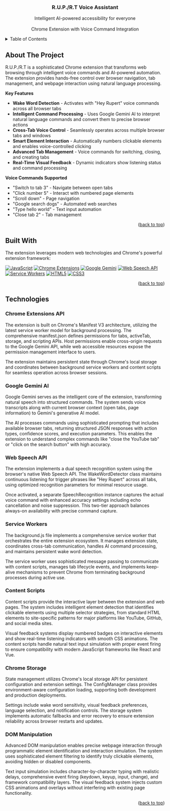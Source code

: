 <a name="readme-top"></a>

<!-- PROJECT LOGO -->
<br />
<div align="center">
  <h3 align="center">R.U.P./R.T Voice Assistant</h3>
  <p align="center">
    Intelligent AI-powered accessibility for everyone
    <br />
    <br />
    Chrome Extension with Voice Command Integration
  </p>
</div>

<!-- TABLE OF CONTENTS -->
<details>
  <summary>Table of Contents</summary>
  <ol>
    <li>
      <a href="#about-the-project">About The Project</a>
      <ul>
        <li><a href="#built-with">Built With</a></li>
      </ul>
    </li>
    <li>
      <a href="#technologies">Technologies</a>
      <ul>
        <li><a href="#chrome-extensions-api">Chrome Extensions API</a></li>
        <li><a href="#google-gemini-ai">Google Gemini AI</a></li>
        <li><a href="#web-speech-api">Web Speech API</a></li>
        <li><a href="#service-workers">Service Workers</a></li>
        <li><a href="#content-scripts">Content Scripts</a></li>
        <li><a href="#chrome-storage">Chrome Storage</a></li>
        <li><a href="#dom-manipulation">DOM Manipulation</a></li>
      </ul>
    </li>
  </ol>
</details>

<!-- ABOUT THE PROJECT -->
## About The Project

R.U.P./R.T is a sophisticated Chrome extension that transforms web browsing through intelligent voice commands and AI-powered automation. The extension provides hands-free control over browser navigation, tab management, and webpage interaction using natural language processing.

**Key Features**

- **Wake Word Detection** - Activates with "Hey Rupert" voice commands across all browser tabs
- **Intelligent Command Processing** - Uses Google Gemini AI to interpret natural language commands and convert them to precise browser actions
- **Cross-Tab Voice Control** - Seamlessly operates across multiple browser tabs and windows
- **Smart Element Interaction** - Automatically numbers clickable elements and enables voice-controlled clicking
- **Advanced Tab Management** - Voice commands for switching, closing, and creating tabs
- **Real-Time Visual Feedback** - Dynamic indicators show listening status and command processing

**Voice Commands Supported**

- "Switch to tab 3" - Navigate between open tabs
- "Click number 5" - Interact with numbered page elements
- "Scroll down" - Page navigation
- "Google search dogs" - Automated web searches
- "Type hello world" - Text input automation
- "Close tab 2" - Tab management

<p align="right">(<a href="#readme-top">back to top</a>)</p>

## Built With

The extension leverages modern web technologies and Chrome's powerful extension framework:

[![JavaScript](https://img.shields.io/badge/javascript-%23323330.svg?style=for-the-badge&logo=javascript&logoColor=%23F7DF1E)](https://developer.mozilla.org/en-US/docs/Web/JavaScript)
[![Chrome Extensions](https://img.shields.io/badge/Chrome%20Extensions-4285F4?style=for-the-badge&logo=googlechrome&logoColor=white)](https://developer.chrome.com/docs/extensions/)
[![Google Gemini](https://img.shields.io/badge/Google%20Gemini-4285F4?style=for-the-badge&logo=google&logoColor=white)](https://ai.google.dev/)
[![Web Speech API](https://img.shields.io/badge/Web%20Speech%20API-FF6B6B?style=for-the-badge&logo=html5&logoColor=white)](https://developer.mozilla.org/en-US/docs/Web/API/Web_Speech_API)
[![Service Workers](https://img.shields.io/badge/Service%20Workers-FF9500?style=for-the-badge&logo=javascript&logoColor=white)](https://developer.mozilla.org/en-US/docs/Web/API/Service_Worker_API)
[![HTML5](https://img.shields.io/badge/html5-%23E34F26.svg?style=for-the-badge&logo=html5&logoColor=white)](https://developer.mozilla.org/en-US/docs/Web/HTML)
[![CSS3](https://img.shields.io/badge/css3-%231572B6.svg?style=for-the-badge&logo=css3&logoColor=white)](https://developer.mozilla.org/en-US/docs/Web/CSS)

<p align="right">(<a href="#readme-top">back to top</a>)</p>

<!-- TECHNOLOGIES -->
## Technologies

### Chrome Extensions API

The extension is built on Chrome's Manifest V3 architecture, utilizing the latest service worker model for background processing. The comprehensive manifest.json defines permissions for tabs, activeTab, storage, and scripting APIs. Host permissions enable cross-origin requests to the Google Gemini API, while web accessible resources expose the permission management interface to users.

The extension maintains persistent state through Chrome's local storage and coordinates between background service workers and content scripts for seamless operation across browser sessions.

### Google Gemini AI

Google Gemini serves as the intelligent core of the extension, transforming natural speech into structured commands. The system sends voice transcripts along with current browser context (open tabs, page information) to Gemini's generative AI model.

The AI processes commands using sophisticated prompting that includes available browser tabs, returning structured JSON responses with action types, confidence scores, and execution parameters. This enables the extension to understand complex commands like "close the YouTube tab" or "click on the search button" with high accuracy.

### Web Speech API

The extension implements a dual speech recognition system using the browser's native Web Speech API. The WakeWordDetector class maintains continuous listening for trigger phrases like "Hey Rupert" across all tabs, using optimized recognition parameters for minimal resource usage.

Once activated, a separate SpeechRecognition instance captures the actual voice command with enhanced accuracy settings including echo cancellation and noise suppression. This two-tier approach balances always-on availability with precise command capture.

### Service Workers

The background.js file implements a comprehensive service worker that orchestrates the entire extension ecosystem. It manages extension state, coordinates cross-tab communication, handles AI command processing, and maintains persistent wake word detection.

The service worker uses sophisticated message passing to communicate with content scripts, manages tab lifecycle events, and implements keep-alive mechanisms to prevent Chrome from terminating background processes during active use.

### Content Scripts

Content scripts provide the interactive layer between the extension and web pages. The system includes intelligent element detection that identifies clickable elements using multiple selector strategies, from standard HTML elements to site-specific patterns for major platforms like YouTube, GitHub, and social media sites.

Visual feedback systems display numbered badges on interactive elements and show real-time listening indicators with smooth CSS animations. The content scripts handle natural text input simulation with proper event firing to ensure compatibility with modern JavaScript frameworks like React and Vue.

### Chrome Storage

State management utilizes Chrome's local storage API for persistent configuration and extension settings. The ConfigManager class provides environment-aware configuration loading, supporting both development and production deployments.

Settings include wake word sensitivity, visual feedback preferences, language selection, and notification controls. The storage system implements automatic fallbacks and error recovery to ensure extension reliability across browser restarts and updates.

### DOM Manipulation

Advanced DOM manipulation enables precise webpage interaction through programmatic element identification and interaction simulation. The system uses sophisticated element filtering to identify truly clickable elements, avoiding hidden or disabled components.

Text input simulation includes character-by-character typing with realistic delays, comprehensive event firing (keydown, keyup, input, change), and framework compatibility layers. The visual feedback system injects custom CSS animations and overlays without interfering with existing page functionality.

<p align="right">(<a href="#readme-top">back to top</a>)</p>
